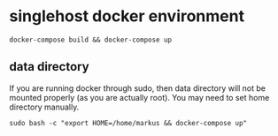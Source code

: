 # singlehost docker environment

```
docker-compose build && docker-compose up
```

## data directory

If you are running docker through sudo, then data directory will not be mounted properly (as you are actually root). You may need to set home directory manually.
```
sudo bash -c "export HOME=/home/markus && docker-compose up"
```
